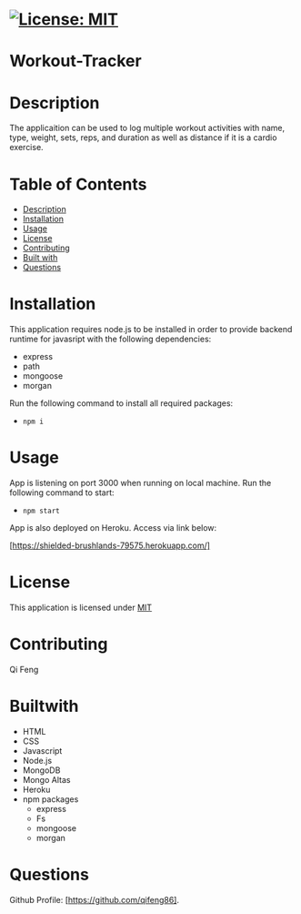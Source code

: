 
# [![License: MIT](https://img.shields.io/badge/License-MIT-yellow.svg)](https://opensource.org/licenses/MIT)

# Workout-Tracker

# Description

The applicaition can be used to log multiple workout activities with name, type, weight, sets, reps, and duration as well as distance if it is a cardio exercise.

# Table of Contents
* [Description](#description)
* [Installation](#installation)
* [Usage](#usage)
* [License](#license)
* [Contributing](#contribute)
* [Built with](#Builtwith)
* [Questions](#questions)

# Installation

This application requires node.js to be installed in order to provide backend runtime for javasript with the following dependencies:

- express
- path
- mongoose
- morgan

Run the following command to install all required packages:

- `npm i`

# Usage

App is listening on port 3000 when running on local machine. Run the following command to start:

- `npm start`

App is also deployed on Heroku. Access via link below:

[https://shielded-brushlands-79575.herokuapp.com/]

# License

This application is licensed under [MIT](https://github.com/qifeng86/qifeng-EmployeeSummary/blob/main/LICENSE)

# Contributing

Qi Feng

# Builtwith
- HTML
- CSS
- Javascript
- Node.js
- MongoDB
- Mongo Altas
- Heroku
- npm packages
  - express
  - Fs
  - mongoose
  - morgan   
  
# Questions

Github Profile: [https://github.com/qifeng86].
